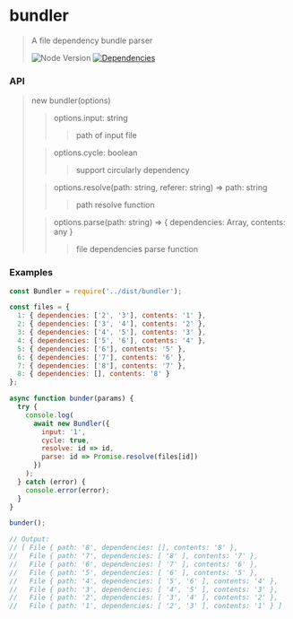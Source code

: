 # bundler

> A file dependency bundle parser
>
> ![Node Version][node-image]
> [![Dependencies][david-image]][david-url]

### API

> new bundler(options)
>
> > options.input: string
> >
> > > path of input file
>
> > options.cycle: boolean
> >
> > > support circularly dependency
>
> > options.resolve(path: string, referer: string) => path: string
> >
> > > path resolve function
>
> > options.parse(path: string) => { dependencies: Array, contents: any }
> >
> > > file dependencies parse function

### Examples

```js
const Bundler = require('../dist/bundler');

const files = {
  1: { dependencies: ['2', '3'], contents: '1' },
  2: { dependencies: ['3', '4'], contents: '2' },
  3: { dependencies: ['4', '5'], contents: '3' },
  4: { dependencies: ['5', '6'], contents: '4' },
  5: { dependencies: ['6'], contents: '5' },
  6: { dependencies: ['7'], contents: '6' },
  7: { dependencies: ['8'], contents: '7' },
  8: { dependencies: [], contents: '8' }
};

async function bunder(params) {
  try {
    console.log(
      await new Bundler({
        input: '1',
        cycle: true,
        resolve: id => id,
        parse: id => Promise.resolve(files[id])
      })
    );
  } catch (error) {
    console.error(error);
  }
}

bunder();

// Output:
// [ File { path: '8', dependencies: [], contents: '8' },
//   File { path: '7', dependencies: [ '8' ], contents: '7' },
//   File { path: '6', dependencies: [ '7' ], contents: '6' },
//   File { path: '5', dependencies: [ '6' ], contents: '5' },
//   File { path: '4', dependencies: [ '5', '6' ], contents: '4' },
//   File { path: '3', dependencies: [ '4', '5' ], contents: '3' },
//   File { path: '2', dependencies: [ '3', '4' ], contents: '2' },
//   File { path: '1', dependencies: [ '2', '3' ], contents: '1' } ]
```

[node-image]: https://img.shields.io/node/v/@nuintun/bundler.svg?style=flat-square
[david-image]: http://img.shields.io/david/dev/nuintun/bundler.svg?style=flat-square
[david-url]: https://david-dm.org/nuintun/bundler?type=dev
